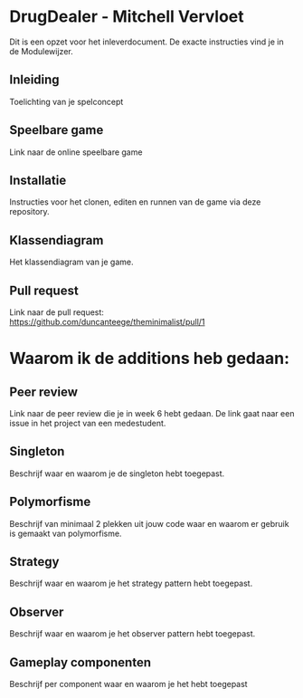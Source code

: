# DrugDealer - Mitchell Vervloet

Dit is een opzet voor het inleverdocument. De exacte instructies vind je in de Modulewijzer.

## Inleiding

Toelichting van je spelconcept

## Speelbare game

Link naar de online speelbare game

## Installatie

Instructies voor het clonen, editen en runnen van de game via deze repository.

## Klassendiagram

Het klassendiagram van je game.

## Pull request

Link naar de pull request:
https://github.com/duncanteege/theminimalist/pull/1

# Waarom ik de additions heb gedaan:

## Peer review

Link naar de peer review die je in week 6 hebt gedaan. De link gaat naar een issue in het project van een medestudent.

## Singleton

Beschrijf waar en waarom je de singleton hebt toegepast.

## Polymorfisme

Beschrijf van minimaal 2 plekken uit jouw code waar en waarom er gebruik is gemaakt van polymorfisme.

## Strategy

Beschrijf waar en waarom je het strategy pattern hebt toegepast.

## Observer

Beschrijf waar en waarom je het observer pattern hebt toegepast.

## Gameplay componenten

Beschrijf per component waar en waarom je het hebt toegepast
